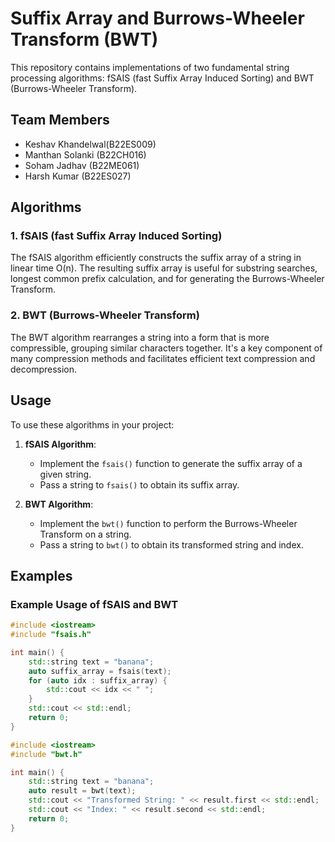# Suffix Array and Burrows-Wheeler Transform (BWT)

This repository contains implementations of two fundamental string processing algorithms: fSAIS (fast Suffix Array Induced Sorting) and BWT (Burrows-Wheeler Transform).  
## Team Members

- Keshav Khandelwal(B22ES009)
- Manthan Solanki (B22CH016)
- Soham Jadhav (B22ME061)
- Harsh Kumar (B22ES027)

## Algorithms

### 1. fSAIS (fast Suffix Array Induced Sorting)

The fSAIS algorithm efficiently constructs the suffix array of a string in linear time O(n). The resulting suffix array is useful for substring searches, longest common prefix calculation, and for generating the Burrows-Wheeler Transform.

### 2. BWT (Burrows-Wheeler Transform)

The BWT algorithm rearranges a string into a form that is more compressible, grouping similar characters together. It's a key component of many compression methods and facilitates efficient text compression and decompression.

## Usage

To use these algorithms in your project:

1. **fSAIS Algorithm**:
   - Implement the `fsais()` function to generate the suffix array of a given string.
   - Pass a string to `fsais()` to obtain its suffix array.

2. **BWT Algorithm**:
   - Implement the `bwt()` function to perform the Burrows-Wheeler Transform on a string.
   - Pass a string to `bwt()` to obtain its transformed string and index.

## Examples

### Example Usage of fSAIS and BWT
```cpp
#include <iostream>
#include "fsais.h"

int main() {
    std::string text = "banana";
    auto suffix_array = fsais(text);
    for (auto idx : suffix_array) {
        std::cout << idx << " ";
    }
    std::cout << std::endl;
    return 0;
}

#include <iostream>
#include "bwt.h"

int main() {
    std::string text = "banana";
    auto result = bwt(text);
    std::cout << "Transformed String: " << result.first << std::endl;
    std::cout << "Index: " << result.second << std::endl;
    return 0;
}



